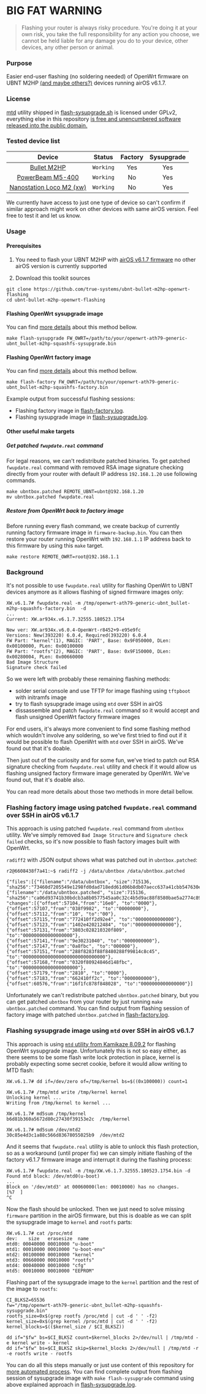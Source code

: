 # BIG FAT WARNING

> Flashing your router is always risky procedure. You're doing it at your own risk, you take the full responsibility
> for any action you choose, we cannot be held liable for any damage you do to your device, other devices, any other
> person or animal.

### Purpose

Easier end-user flashing (no soldering needed) of OpenWrt firmware on UBNT M2HP [(and maybe others?)](#supported-and-tested-devices) devices running airOS v6.1.7. 

### License

[mtd](https://archive.openwrt.org/kamikaze/8.09.2/ar71xx/packages/mtd_8.2_mips.ipk) utility shipped in
[flash-sysupgrade.sh](https://github.com/true-systems/ubnt-bullet-m2hp-openwrt-flashing/blob/master/flash-sysupgrade.sh) is licensed under
GPLv2, everything else in this repository [is free and unencumbered software released into the public
domain.](http://unlicense.org)

### Tested device list

|   Device      |   Status     |   Factory    |   Sysupgrade |
|:-------------:|:------------:|:------------:|:------------:|
| [Bullet M2HP](https://www.ubnt.com/airmax/bulletm/#specs)  | `Working`    |     Yes      |     Yes      |
| [PowerBeam M5-400](https://openwrt.org/toh/hwdata/ubiquiti/ubiquiti_powerbeam_m5-400) | `Working` | No | Yes |
| [Nanostation Loco M2 (xw)](https://openwrt.org/toh/ubiquiti/nanostationm2) | `Working` | No | Yes |

We currently have access to just one type of device so can't confirm if similar approach might work on other devices with same airOS version. Feel free to test it and let us know.


### Usage
#### Prerequisites

1. You need to flash your UBNT M2HP with [airOS v6.1.7 firmware](https://dl.ubnt.com/firmwares/XW-fw/v6.1.7/XW.v6.1.7.32555.180523.1754.bin)
   no other airOS version is currently supported

2. Download this toolkit sources
```
git clone https://github.com/true-systems/ubnt-bullet-m2hp-openwrt-flashing
cd ubnt-bullet-m2hp-openwrt-flashing
```
#### Flashing OpenWrt sysupgrade image

You can find [more details](#flashing-sysupgrade-image-using-mtd-over-ssh-in-airos-v617) about this method bellow.
```
make flash-sysupgrade FW_OWRT=/path/to/your/openwrt-ath79-generic-ubnt_bullet-m2hp-squashfs-sysupgrade.bin
```

#### Flashing OpenWrt factory image

You can find [more details](#flashing-factory-image-using-patched-fwupdatereal-command-over-ssh-in-airos-v617) about this method bellow.

```
make flash-factory FW_OWRT=/path/to/your/openwrt-ath79-generic-ubnt_bullet-m2hp-squashfs-factory.bin
```

Example output from successful flashing sessions:

* Flashing factory image in [flash-factory.log](https://raw.githubusercontent.com/true-systems/ubnt-bullet-m2hp-openwrt-flashing/master/flash-factory.log).
* Flashing sysupgrade image in [flash-sysupgrade.log](https://raw.githubusercontent.com/true-systems/ubnt-bullet-m2hp-openwrt-flashing/master/flash-sysupgrade.log).

#### Other useful make targets

##### Get patched `fwupdate.real` command

For legal reasons, we can't redistribute patched binaries. To get patched `fwupdate.real` command with removed RSA image signature checking directly from your router with default IP address `192.168.1.20` use following commands.

```
make ubntbox.patched REMOTE_UBNT=ubnt@192.168.1.20
mv ubntbox.patched fwupdate.real
```

##### Restore from OpenWrt back to factory image

Before running every flash command, we create backup of currently running factory firmware image in `firmware-backup.bin`. You can then restore your router running OpenWrt with `192.168.1.1` IP address back to this firmware by using this `make` target.
```
make restore REMOTE_OWRT=root@192.168.1.1
```

### Background

It's not possible to use `fwupdate.real` utility for flashing OpenWrt to UBNT devices anymore as it allows flashing of
signed firmware images only:

```
XW.v6.1.7# fwupdate.real -m /tmp/openwrt-ath79-generic-ubnt_bullet-m2hp-squashfs-factory.bin  -d
...
Current: XW.ar934x.v6.1.7.32555.180523.1754

New ver: XW.ar934x.v6.0.4-OpenWrt-r8452+9-e95e9fc
Versions: New(393220) 6.0.4, Required(393220) 6.0.4
FW Part: "kernel"(1), MAGIC: 'PART', Base: 0x9F050000, DLen: 0x00100000, PLen: 0x00100000
FW Part: "rootfs"(2), MAGIC: 'PART', Base: 0x9F150000, DLen: 0x00280004, PLen: 0x00660000
Bad Image Structure
Signature check failed
```

So we were left with probably these remaining flashing methods:

* solder serial console and use TFTP for image flashing using `tftpboot` with initramfs image
* try to flash sysupgrade image using `mtd` over SSH in airOS
* dissassemble and patch `fwupdate.real` command so it would accept and flash unsigned OpenWrt factory firmware images

For end users, it's always more convenient to find some flashing method which
wouldn't involve any soldering, so we've first tried to find out if it would be
possible to flash OpenWrt with `mtd` over SSH in airOS. We've found out that
it's doable.

Then just out of the curiosity and for some fun, we've tried to patch out RSA
signature checking from `fwupdate.real` utility and check if it would allow us
flashing unsigned factory firmware image generated by OpenWrt. We've found out,
that it's doable also.

You can read more details about those two methods in more detail bellow.

### Flashing factory image using patched `fwupdate.real` command over SSH in airOS v6.1.7

This approach is using patched `fwupdate.real` command from `ubntbox` utility.
We've simply removed `Bad Image Structure` and `Signature check failed` checks,
so it's now possible to flash factory images built with OpenWrt.

`radiff2` with JSON output shows what was patched out in `ubntbox.patched`:

```
r2@6608438f7a41:~$ radiff2 -j /data/ubntbox /data/ubntbox.patched 

{"files":[{"filename":"/data/ubntbox", "size":715136, "sha256":"73460d7205549e1298fd0dad718edd61d06b8db07aecc637a41cbb547630e587"},
{"filename":"/data/ubntbox.patched", "size":715136, "sha256":"ca06d93741b30bdcb3a8b0577545aa0c32c4b5d9ac88f8580bae5a2774c890c3"}],
"changes":[{"offset":57104,"from":"16e0", "to":"0000"},
{"offset":57107,"from":"038f9982", "to":"00000000"},
{"offset":57112,"from":"10", "to":"00"},
{"offset":57115,"from":"772410ff2d92e4", "to":"00000000000000"},
{"offset":57123,"from":"1402e420212484", "to":"00000000000000"},
{"offset":57131,"from":"3803c028210320f809", "to":"000000000000000000"},
{"offset":57141,"from":"9e30231040", "to":"0000000000"},
{"offset":57147,"from":"0a8fbc", "to":"000000"},
{"offset":57151,"from":"288f8283f88f8480288f99814c8c45", "to":"000000000000000000000000000000"},
{"offset":57168,"from":"0320f80924846d148fbc", "to":"00000000000000000000"},
{"offset":57179,"from":"2810", "to":"0000"},
{"offset":57183,"from":"662410ff2c", "to":"0000000000"},
{"offset":60576,"from":"16f1fc878f848028", "to":"0000000000000000"}]
```

Unfortunately we can't redistribute patched `ubntbox.patched` binary, but you
can get patched `ubntbox` from your router by just running `make ubntbox.patched` command.
You can find output from flashing session of factory image with patched `ubntbox.patched` in [flash-factory.log](https://raw.githubusercontent.com/true-systems/ubnt-bullet-m2hp-openwrt-flashing/master/flash-factory.log).

### Flashing sysupgrade image using `mtd` over SSH in airOS v6.1.7

This approach is using [`mtd` utility from Kamikaze 8.09.2](https://archive.openwrt.org/kamikaze/8.09.2/ar71xx/packages/mtd_8.2_mips.ipk)
for flashing OpenWrt sysupgrade image. Unfortunately this is not so easy either, as there seems to be some flash write
lock protection in place, kernel is probably expecting some secret cookie, before it would allow writing to MTD flash:

```
XW.v6.1.7# dd if=/dev/zero of=/tmp/kernel bs=$((0x100000)) count=1

XW.v6.1.7# /tmp/mtd write /tmp/kernel kernel
Unlocking kernel ... 
Writing from /tmp/kernel to kernel ...    

XW.v6.1.7# md5sum /tmp/kernel 
b6d81b360a5672d80c27430f39153e2c  /tmp/kernel

XW.v6.1.7# md5sum /dev/mtd2
30c85e4d3c1a88c566d83678055025b9  /dev/mtd2
```

And it seems that `fwupdate.real` utility is able to unlock this flash
protection, so as a workaround (until proper fix) we can simply initiate
flashing of the factory v6.1.7 firmware image and interrupt it during the 
flashing process:

```
XW.v6.1.7# fwupdate.real -m /tmp/XW.v6.1.7.32555.180523.1754.bin -d
Found mtd block: /dev/mtd0(u-boot)
... 
Block on '/dev/mtd3' at 00060000(len: 00010000) has no changes.
[%7  ]
^C
```

Now the flash should be unlocked. Then we just need to solve missing `firmware` partition in the airOS firmware, but
this is doable as we can split the sysupgrade image to `kernel` and `rootfs` parts:

```
XW.v6.1.7# cat /proc/mtd
dev:    size   erasesize  name
mtd0: 00040000 00010000 "u-boot"
mtd1: 00010000 00010000 "u-boot-env"
mtd2: 00100000 00010000 "kernel"
mtd3: 00660000 00010000 "rootfs"
mtd4: 00040000 00010000 "cfg"
mtd5: 00010000 00010000 "EEPROM"

```

Flashing part of the sysupgrade image to the `kernel` partition and the rest of the image to `rootfs`:

```
CI_BLKSZ=65536
fw="/tmp/openwrt-ath79-generic-ubnt_bullet-m2hp-squashfs-sysupgrade.bin"
rootfs_size=0x$(grep rootfs /proc/mtd | cut -d ' ' -f2)
kernel_size=0x$(grep kernel /proc/mtd | cut -d ' ' -f2)
kernel_blocks=$(($kernel_size / $CI_BLKSZ))

dd if="$fw" bs=$CI_BLKSZ count=$kernel_blocks 2>/dev/null | /tmp/mtd -e kernel write - kernel
dd if="$fw" bs=$CI_BLKSZ skip=$kernel_blocks 2>/dev/null | /tmp/mtd -r -e rootfs write - rootfs
```

You can do all this steps manually or just use content of this repository for [more automated process](#usage).
You can find complete output from flashing session of sysupgrade image with `make flash-sysupgrade` command using above explained approach in [flash-sysupgrade.log](https://raw.githubusercontent.com/true-systems/ubnt-bullet-m2hp-openwrt-flashing/master/flash-sysupgrade.log).
